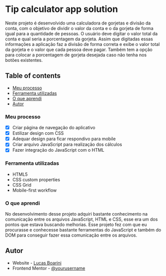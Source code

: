 # Tip calculator app solution

Neste projeto é desenvolvido uma calculadora de gorjetas e divisão da conta, com o objetivo de dividir o valor da conta e o da gorjeta de forma igual para a quantidade de pessoas. O usuário deve digitar o valor total da conta e qual seria a porcentagem da gorjeta. Assim que digitadas essas informações a aplicação faz a divisão de forma correta e exibe o valor total da gorjeta e o valor  que cada pessoa deve pagar. Também tem a opção para colocar a porcentagem de gorjeta desejada caso não tenha nos botões existentes.

## Table of contents

- [Meu processo](#meu-processo)
- [Ferramenta utilizadas](#ferramentas-utilizadas)
- [O que aprendi](#O-que-aprendi)
- [Autor](#autor)


### Meu processo

- [X] Criar página de navegação do aplicativo
- [X] Estilizar design com CSS
- [X] Adequar design para ficar respondivo para mobile
- [X] Criar arquivo JavaScript para realização dos cálculos
- [X] Fazer integração do JavaScript com o HTML

### Ferramenta utilizadas

- HTML5
- CSS custom properties
- CSS Grid
- Mobile-first workflow

### O que aprendi

No desenvolvimento desse projeto adquiri bastante conhecimento na comunicação entre os arquivos JavaScript, HTML e CSS, esse era um dos pontos que estava buscando melhorias. Esse projeto fez com que eu procurasse e conhecesse bastante ferramentas do JavaScript e também do DOM para conseguir fazer essa comunicação entre os arquivos.

## Autor

- Website - [Lucas Boarini](https://github.com/BoariniLucas)
- Frontend Mentor - [@yourusername](https://www.frontendmentor.io/profile/yourusername)
